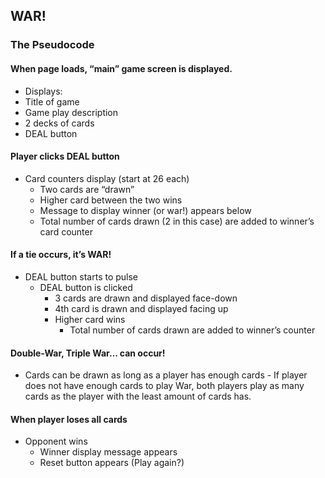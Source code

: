 ## WAR!

### The Pseudocode

#### When page loads, “main” game screen is displayed.
  
  - Displays:
  - Title of game
  - Game play description
  - 2 decks of cards
  - DEAL button

#### Player clicks DEAL button
	
  - Card counters display (start at 26 each)
	- Two cards are “drawn”
    - Higher card between the two wins
	- Message to display winner (or war!) appears below
	- Total number of cards drawn (2 in this case) are added to winner’s card counter

#### If a tie occurs, it’s WAR!

  - DEAL button starts to pulse
	- DEAL button is clicked
		- 3 cards are drawn and displayed face-down
		- 4th card is drawn and displayed facing up
		- Higher card wins
			- Total number of cards drawn are added to winner’s counter

#### Double-War, Triple War… can occur!
  
  - Cards can be drawn as long as a player has enough cards
		- If player does not have enough cards to play War, both players play as many cards as the player with the least amount of cards has.

#### When player loses all cards
  - Opponent wins
	- Winner display message appears
	- Reset button appears (Play again?)
